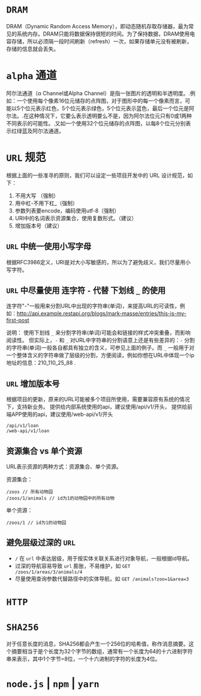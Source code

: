 
# `DRAM`
DRAM（Dynamic Random Access Memory），即动态随机存取存储器，最为常见的系统内存。DRAM只能将数据保持很短的时间。为了保持数据，DRAM使用电容存储，所以必须隔一段时间刷新（refresh）一次，如果存储单元没有被刷新，存储的信息就会丢失。


# `alpha` 通道
阿尔法通道（α Channel或Alpha Channel）是指一张图片的透明和半透明度。.例如：一个使用每个像素16位元储存的点阵图，对于图形中的每一个像素而言，可能以5个位元表示红色，5个位元表示绿色，5个位元表示蓝色，最后一个位元是阿尔法。.在这种情况下，它要么表示透明要么不是，因为阿尔法位元只有0或1两种不同表示的可能性。.又如一个使用32个位元储存的点阵图，以每8个位元分别表示红绿蓝及阿尔法通道。

# `URL` 规范
根据上面的一些准寻的原则，我们可以设定一些项目开发中的 URL 设计规范，如下：
> 
1. 不用大写 （强制）
2. 用中杠-不用下杠_（强制）
3. 参数列表要encode，编码使用utf-8（强制）
4. URI中的名词表示资源集合，使用复数形式。（建议）
5. 增加版本号（建议）

## `URL` 中统一使用小写字母
根据RFC3986定义，URI是对大小写敏感的，所以为了避免歧义，我们尽量用小写字符。

## `URL` 中尽量使用 连字符 `-` 代替 下划线 `_` 的使用
连字符"-"一般用来分割URL中出现的字符串(单词)，来提高URL的可读性，例如：http://api.example.restapi.org/blogs/mark-masse/entries/this-is-my-first-post
> 
说明：
使用下划线 `_` 来分割字符串(单词)可能会和链接的样式冲突重叠，而影响阅读性。
但实际上，`-` 和 `_` 对URL中字符串的分割语意上还是有些差异的：`-` 分割的字符串(单词)一般各自都具有独立的含义，可参见上面的例子。而 `_` 一般用于对一个整体含义的字符串做了层级的分割，方便阅读，例如你想在URL中体现一个ip地址的信息：210_110_25_88 .

## `URL` 增加版本号
根据项目的更新，原来的URL可能被多个项目所使用，需要兼容原有系统的情况下，支持新业务。 提供给内部系统使用的api，建议使用/api/v1/开头， 提供给前端APP使用的api，建议使用/web-api/v1/开头

```
/api/v1/loan
/web-api/v1/loan
```

## 资源集合 vs 单个资源
URL表示资源的两种方式：资源集合、单个资源。

资源集合：
```
/zoos // 所有动物园
/zoos/1/animals // id为1的动物园中的所有动物
```
单个资源：
```
/zoos/1 // id为1的动物园
```
## 避免层级过深的 `URL`
- `/` 在 `url` 中表达层级，用于按实体关联关系进行对象导航，一般根据id导航。
- 过深的导航容易导致 `url` 膨胀，不易维护，如 `GET /zoos/1/areas/3/animals/4`
- 尽量使用查询参数代替路径中的实体导航，如 `GET /animals?zoo=1&area=3`

# `HTTP` 


# `SHA256`
对于任意长度的消息，SHA256都会产生一个256位的哈希值，称作消息摘要。这个摘要相当于是个长度为32个字节的数组，通常有一个长度为64的十六进制字符串来表示，其中1个字节=8位，一个十六进制的字符的长度为4位。

# `node.js` | `npm` | `yarn`